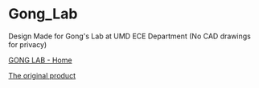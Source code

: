 # Gong_Lab
Design Made for Gong's Lab at UMD ECE Department (No CAD drawings for privacy)

[GONG LAB - Home](cgong.weebly.com)

[The original product](https://www.linkam.co.uk/hfs600)

